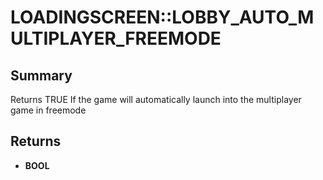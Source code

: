 # LOADINGSCREEN::LOBBY_AUTO_MULTIPLAYER_FREEMODE

## Summary
Returns TRUE If the game will automatically launch into the multiplayer game in freemode

## Returns
* **BOOL**